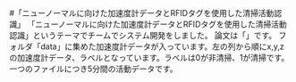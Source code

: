 #「ニューノーマルに向けた加速度計データとRFIDタグを使用した清掃活動認識」
「ニューノーマルに向けた加速度計データとRFIDタグを使用した清掃活動認識」というテーマでチームでシステム開発をしました。
論文は「」です。
フォルダ「data」に集めた加速度計データが入っています。左の列から順にx,y,zの加速度計データ、ラベルとなっています。ラベルは0が非清掃、1が清掃です。
一つのファイルにつき5分間の活動データです。  


